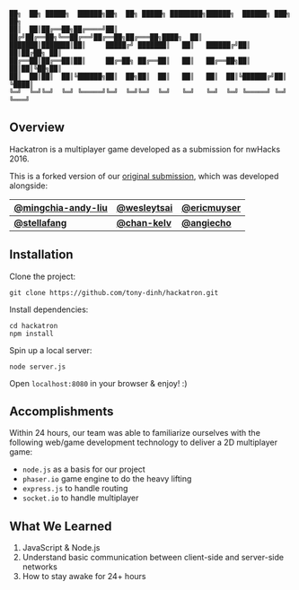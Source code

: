 ```
██╗  ██╗ █████╗  ██████╗██╗  ██╗ █████╗ ████████╗██████╗  ██████╗ ███╗   ██╗
██║  ██║██╔══██╗██╔════╝██║ ██╔╝██╔══██╗╚══██╔══╝██╔══██╗██╔═══██╗████╗  ██║
███████║███████║██║     █████╔╝ ███████║   ██║   ██████╔╝██║   ██║██╔██╗ ██║
██╔══██║██╔══██║██║     ██╔═██╗ ██╔══██║   ██║   ██╔══██╗██║   ██║██║╚██╗██║
██║  ██║██║  ██║╚██████╗██║  ██╗██║  ██║   ██║   ██║  ██║╚██████╔╝██║ ╚████║
╚═╝  ╚═╝╚═╝  ╚═╝ ╚═════╝╚═╝  ╚═╝╚═╝  ╚═╝   ╚═╝   ╚═╝  ╚═╝ ╚═════╝ ╚═╝  ╚═══╝
```
## Overview
Hackatron is a multiplayer game developed as a submission for nwHacks 2016. 

This is a forked version of our [original submission](https://github.com/nwHacks2016/hackatron), which was developed alongside:

|[**@mingchia-andy-liu**](https://github.com/mingchia-andy-liu)|[@wesleytsai](https://github.com/wesleytsai)|[@ericmuyser](https://github.com/ericmuyser)|
|---------------------|---------------------|----------------------|
|[**@stellafang**](https://github.com/stellafang)|[**@chan-kelv**](https://github.com/chan-kelv)| [**@angiecho**](https://github.com/angiecho)|

## Installation
Clone the project:
```
git clone https://github.com/tony-dinh/hackatron.git
```

Install dependencies:
```
cd hackatron
npm install
```

Spin up a local server:
```
node server.js
```

Open `localhost:8080` in your browser & enjoy! :)

## Accomplishments
Within 24 hours, our team was able to familiarize ourselves with the following web/game development technology to deliver a 2D multiplayer game:
- `node.js` as a basis for our project
- `phaser.io` game engine to do the heavy lifting
- `express.js` to handle routing
- `socket.io` to handle multiplayer

## What We Learned
1. JavaScript & Node.js
2. Understand basic communication between client-side and server-side networks
3. How to stay awake for 24+ hours

